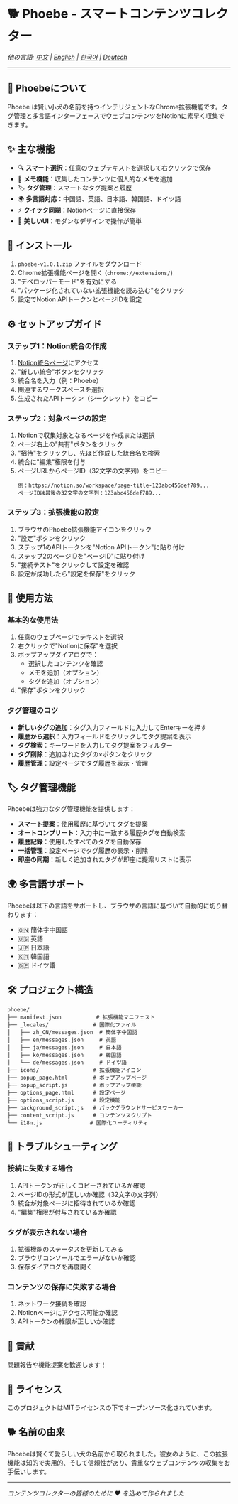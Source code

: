 # 🐕 Phoebe - スマートコンテンツコレクター

*他の言語: [中文](README.md) | [English](README_en.md) | [한국어](README_ko.md) | [Deutsch](README_de.md)*

---

## 📖 Phoebeについて

Phoebe は賢い小犬の名前を持つインテリジェントなChrome拡張機能です。タグ管理と多言語インターフェースでウェブコンテンツをNotionに素早く収集できます。

## ✨ 主な機能

- 🔍 **スマート選択**：任意のウェブテキストを選択して右クリックで保存
- 📝 **メモ機能**：収集したコンテンツに個人的なメモを追加
- 🏷️ **タグ管理**：スマートなタグ提案と履歴
- 🌍 **多言語対応**：中国語、英語、日本語、韓国語、ドイツ語
- ⚡ **クイック同期**：Notionページに直接保存
- 🎨 **美しいUI**：モダンなデザインで操作が簡単

## 🚀 インストール

1. `phoebe-v1.0.1.zip` ファイルをダウンロード
2. Chrome拡張機能ページを開く (`chrome://extensions/`)
3. "デベロッパーモード"を有効にする
4. "パッケージ化されていない拡張機能を読み込む"をクリック
5. 設定でNotion APIトークンとページIDを設定

## ⚙️ セットアップガイド

### ステップ1：Notion統合の作成
1. [Notion統合ページ](https://www.notion.so/my-integrations)にアクセス
2. "新しい統合"ボタンをクリック
3. 統合名を入力（例：Phoebe）
4. 関連するワークスペースを選択
5. 生成されたAPIトークン（シークレット）をコピー

### ステップ2：対象ページの設定
1. Notionで収集対象となるページを作成または選択
2. ページ右上の"共有"ボタンをクリック
3. "招待"をクリックし、先ほど作成した統合名を検索
4. 統合に"編集"権限を付与
5. ページURLからページID（32文字の文字列）をコピー
   ```
   例：https://notion.so/workspace/page-title-123abc456def789...
   ページIDは最後の32文字の文字列：123abc456def789...
   ```

### ステップ3：拡張機能の設定
1. ブラウザのPhoebe拡張機能アイコンをクリック
2. "設定"ボタンをクリック
3. ステップ1のAPIトークンを"Notion APIトークン"に貼り付け
4. ステップ2のページIDを"ページID"に貼り付け
5. "接続テスト"をクリックして設定を確認
6. 設定が成功したら"設定を保存"をクリック

## 📱 使用方法

### 基本的な使用法
1. 任意のウェブページでテキストを選択
2. 右クリックで"Notionに保存"を選択
3. ポップアップダイアログで：
   - 選択したコンテンツを確認
   - メモを追加（オプション）
   - タグを追加（オプション）
4. "保存"ボタンをクリック

### タグ管理のコツ
- **新しいタグの追加**：タグ入力フィールドに入力してEnterキーを押す
- **履歴から選択**：入力フィールドをクリックしてタグ提案を表示
- **タグ検索**：キーワードを入力してタグ提案をフィルター
- **タグ削除**：追加されたタグの×ボタンをクリック
- **履歴管理**：設定ページでタグ履歴を表示・管理

## 🏷️ タグ管理機能

Phoebeは強力なタグ管理機能を提供します：

- **スマート提案**：使用履歴に基づいてタグを提案
- **オートコンプリート**：入力中に一致する履歴タグを自動検索
- **履歴記録**：使用したすべてのタグを自動保存
- **一括管理**：設定ページでタグ履歴の表示・削除
- **即座の同期**：新しく追加されたタグが即座に提案リストに表示

## 🌍 多言語サポート

Phoebeは以下の言語をサポートし、ブラウザの言語に基づいて自動的に切り替わります：

- 🇨🇳 簡体字中国語
- 🇺🇸 英語
- 🇯🇵 日本語
- 🇰🇷 韓国語
- 🇩🇪 ドイツ語

## 🛠️ プロジェクト構造

```
phoebe/
├── manifest.json           # 拡張機能マニフェスト
├── _locales/              # 国際化ファイル
│   ├── zh_CN/messages.json  # 簡体字中国語
│   ├── en/messages.json     # 英語
│   ├── ja/messages.json     # 日本語
│   ├── ko/messages.json     # 韓国語
│   └── de/messages.json     # ドイツ語
├── icons/                 # 拡張機能アイコン
├── popup_page.html        # ポップアップページ
├── popup_script.js        # ポップアップ機能
├── options_page.html      # 設定ページ
├── options_script.js      # 設定機能
├── background_script.js   # バックグラウンドサービスワーカー
├── content_script.js      # コンテンツスクリプト
└── i18n.js               # 国際化ユーティリティ
```

## 🚫 トラブルシューティング

### 接続に失敗する場合
1. APIトークンが正しくコピーされているか確認
2. ページIDの形式が正しいか確認（32文字の文字列）
3. 統合が対象ページに招待されているか確認
4. "編集"権限が付与されているか確認

### タグが表示されない場合
1. 拡張機能のステータスを更新してみる
2. ブラウザコンソールでエラーがないか確認
3. 保存ダイアログを再度開く

### コンテンツの保存に失敗する場合
1. ネットワーク接続を確認
2. Notionページにアクセス可能か確認
3. APIトークンの権限が正しいか確認

## 🤝 貢献

問題報告や機能提案を歓迎します！

## 📄 ライセンス

このプロジェクトはMITライセンスの下でオープンソース化されています。

## 🐕 名前の由来

Phoebeは賢くて愛らしい犬の名前から取られました。彼女のように、この拡張機能は知的で実用的、そして信頼性があり、貴重なウェブコンテンツの収集をお手伝いします。

---

*コンテンツコレクターの皆様のために ❤️ を込めて作られました* 